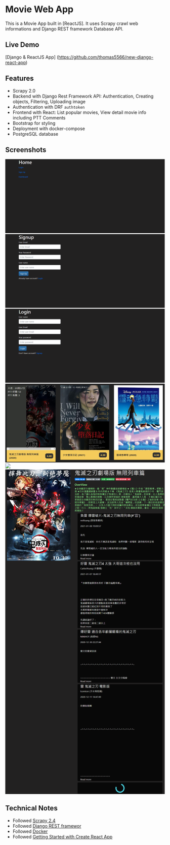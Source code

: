 # Movie Web App

This is a Movie App built in [ReactJS].
It uses Scrapy crawl web informations and Django REST framework Database API.

## Live Demo
[Django & ReactJS App] (https://github.com/thomas5566/new-django-react-app)

## Features
- Scrapy 2.0
- Backend with Django Rest Framework API: Authentication, Creating objects, Filtering, Uploading image
- Authentication with DRF `authtoken`
- Frontend with React: List popular movies, View detail movie info including PTT Comments
- Bootstrap for styling
- Deployment with docker-compose
- PostgreSQL database

## Screenshots
<kbd><img src="https://github.com/thomas5566/new-django-react-app/blob/main/frontend/docs/images/4.png" /></kbd>
<kbd><img src="https://github.com/thomas5566/new-django-react-app/blob/main/frontend/docs/images/5.png" /></kbd>
<kbd><img src="https://github.com/thomas5566/new-django-react-app/blob/main/frontend/docs/images/6.png" /></kbd>
<kbd><img src="https://github.com/thomas5566/new-django-react-app/blob/main/frontend/docs/images/3.png" /></kbd>
<kbd><img src="https://github.com/thomas5566/new-django-react-app/blob/main/frontend/docs/images/1.png" /></kbd>
<kbd><img src="https://github.com/thomas5566/new-django-react-app/blob/main/frontend/docs/images/2.png" /></kbd>

## Technical Notes
* Followed [Scrapy 2.4](https://docs.scrapy.org/en/latest/)
* Followed [Django REST framewor](https://www.django-rest-framework.org/)
* Followed [Docker](https://docs.docker.com/)
* Followed [Getting Started with Create React App](https://github.com/saasitive/django-react-boilerplate)
